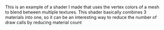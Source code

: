 This is an example of a shader I made that uses the vertex colors of a mesh to blend between multiple textures.
This shader basically combines 3 materials into one, so it can be an interesting way to reduce the number of draw calls by reducing material count